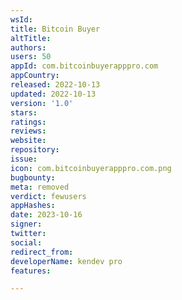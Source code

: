 ```yaml
---
wsId: 
title: Bitcoin Buyer
altTitle: 
authors: 
users: 50
appId: com.bitcoinbuyerapppro.com
appCountry: 
released: 2022-10-13
updated: 2022-10-13
version: '1.0'
stars: 
ratings: 
reviews: 
website: 
repository: 
issue: 
icon: com.bitcoinbuyerapppro.com.png
bugbounty: 
meta: removed
verdict: fewusers
appHashes: 
date: 2023-10-16
signer: 
twitter: 
social: 
redirect_from: 
developerName: kendev pro
features: 

---
```


